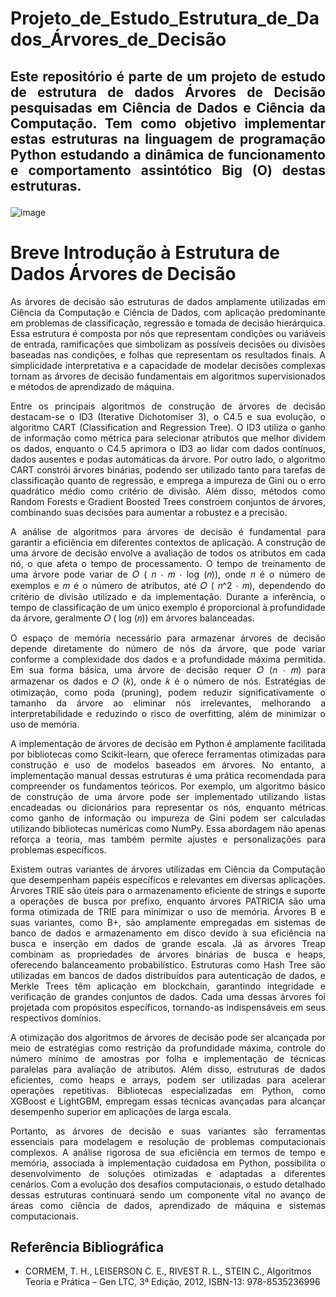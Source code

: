 # Projeto_de_Estudo_Estrutura_de_Dados_Árvores_de_Decisão
## <p align="justify">Este repositório é parte de um projeto de estudo de estrutura de dados Árvores de Decisão pesquisadas em Ciência de Dados e Ciência da Computação. Tem como objetivo implementar estas estruturas na linguagem de programação Python estudando a dinâmica de funcionamento e comportamento assintótico Big (O) destas estruturas.</p>

![image](https://github.com/user-attachments/assets/309469e9-4971-4ac5-b65a-8ea20db1ca6e)

# Breve Introdução à Estrutura de Dados Árvores de Decisão

<p align="justify">
As árvores de decisão são estruturas de dados amplamente utilizadas em Ciência da Computação e Ciência de Dados, com aplicação predominante em problemas de classificação, regressão e tomada de decisão hierárquica. Essa estrutura é composta por nós que representam condições ou variáveis de entrada, ramificações que simbolizam as possíveis decisões ou divisões baseadas nas condições, e folhas que representam os resultados finais. A simplicidade interpretativa e a capacidade de modelar decisões complexas tornam as árvores de decisão fundamentais em algoritmos supervisionados e métodos de aprendizado de máquina.</p>


<p align="justify">Entre os principais algoritmos de construção de árvores de decisão destacam-se o ID3 (Iterative Dichotomiser 3), o C4.5 e sua evolução, o algoritmo CART (Classification and Regression Tree). O ID3 utiliza o ganho de informação como métrica para selecionar atributos que melhor dividem os dados, enquanto o C4.5 aprimora o ID3 ao lidar com dados contínuos, dados ausentes e podas automáticas da árvore. Por outro lado, o algoritmo CART constrói árvores binárias, podendo ser utilizado tanto para tarefas de classificação quanto de regressão, e emprega a impureza de Gini ou o erro quadrático médio como critério de divisão. Além disso, métodos como Random Forests e Gradient Boosted Trees constroem conjuntos de árvores, combinando suas decisões para aumentar a robustez e a precisão.</p>


<p align="justify">A análise de algoritmos para árvores de decisão é fundamental para garantir a eficiência em diferentes contextos de aplicação. A construção de uma árvore de decisão envolve a avaliação de todos os atributos em cada nó, o que afeta o tempo de processamento. O tempo de treinamento de uma árvore pode variar de 𝑂 ( 𝑛 ⋅ 𝑚 ⋅ log (𝑛)), onde 𝑛 é o número de exemplos e 𝑚 é o número de atributos, até 𝑂 ( 𝑛^2 ⋅ 𝑚), dependendo do critério de divisão utilizado e da implementação. Durante a inferência, o tempo de classificação de um único exemplo é proporcional à profundidade da árvore, geralmente 𝑂 ( log (𝑛)) em árvores balanceadas.</p>


<p align="justify">O espaço de memória necessário para armazenar árvores de decisão depende diretamente do número de nós da árvore, que pode variar conforme a complexidade dos dados e a profundidade máxima permitida. Em sua forma básica, uma árvore de decisão requer 𝑂 (𝑛 ⋅ 𝑚) para armazenar os dados e 𝑂 (𝑘), onde 𝑘 é o número de nós. Estratégias de otimização, como poda (pruning), podem reduzir significativamente o tamanho da árvore ao eliminar nós irrelevantes, melhorando a interpretabilidade e reduzindo o risco de overfitting, além de minimizar o uso de memória.</p>


<p align="justify">A implementação de árvores de decisão em Python é amplamente facilitada por bibliotecas como Scikit-learn, que oferece ferramentas otimizadas para construção e uso de modelos baseados em árvores. No entanto, a implementação manual dessas estruturas é uma prática recomendada para compreender os fundamentos teóricos. Por exemplo, um algoritmo básico de construção de uma árvore pode ser implementado utilizando listas encadeadas ou dicionários para representar os nós, enquanto métricas como ganho de informação ou impureza de Gini podem ser calculadas utilizando bibliotecas numéricas como NumPy. Essa abordagem não apenas reforça a teoria, mas também permite ajustes e personalizações para problemas específicos.</p>


<p align="justify">Existem outras variantes de árvores utilizadas em Ciência da Computação que desempenham papéis específicos e relevantes em diversas aplicações. Árvores TRIE são úteis para o armazenamento eficiente de strings e suporte a operações de busca por prefixo, enquanto árvores PATRICIA são uma forma otimizada de TRIE para minimizar o uso de memória. Árvores B e suas variantes, como B+, são amplamente empregadas em sistemas de banco de dados e armazenamento em disco devido à sua eficiência na busca e inserção em dados de grande escala. Já as árvores Treap combinam as propriedades de árvores binárias de busca e heaps, oferecendo balanceamento probabilístico. Estruturas como Hash Tree são utilizadas em bancos de dados distribuídos para autenticação de dados, e Merkle Trees têm aplicação em blockchain, garantindo integridade e verificação de grandes conjuntos de dados. Cada uma dessas árvores foi projetada com propósitos específicos, tornando-as indispensáveis em seus respectivos domínios.</p>


<p align="justify">A otimização dos algoritmos de árvores de decisão pode ser alcançada por meio de estratégias como restrição da profundidade máxima, controle do número mínimo de amostras por folha e implementação de técnicas paralelas para avaliação de atributos. Além disso, estruturas de dados eficientes, como heaps e arrays, podem ser utilizadas para acelerar operações repetitivas. Bibliotecas especializadas em Python, como XGBoost e LightGBM, empregam essas técnicas avançadas para alcançar desempenho superior em aplicações de larga escala.</p>


<p align="justify">Portanto, as árvores de decisão e suas variantes são ferramentas essenciais para modelagem e resolução de problemas computacionais complexos. A análise rigorosa de sua eficiência em termos de tempo e memória, associada à implementação cuidadosa em Python, possibilita o desenvolvimento de soluções otimizadas e adaptadas a diferentes cenários. Com a evolução dos desafios computacionais, o estudo detalhado dessas estruturas continuará sendo um componente vital no avanço de áreas como ciência de dados, aprendizado de máquina e sistemas computacionais.</p>

## Referência Bibliográfica

* CORMEM, T. H., LEISERSON C. E., RIVEST R. L., STEIN C., Algoritmos Teoria e Prática – Gen LTC, 3ª Edição, 2012, ISBN-13: 978-8535236996
